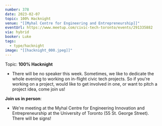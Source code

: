```yaml
---
number: 378
date: 2023-02-07
topic: 100% Hacknight
venue: "[[Myhal Centre for Engineering and Entrepreneurship]]"
eventUrl: https://www.meetup.com/civic-tech-toronto/events/291335882
via: hybrid
booker: Luke
tags:
  - type/hacknight
image: "[[hacknight_000.jpeg]]"
---
```

Topic: **100% Hacknight**

* There will be no speaker this week. Sometimes, we like to dedicate the whole evening to working on in-flight civic tech projects. So if you're working on a project, would like to get involved in one, or want to pitch a project idea, come join us!

**Join us in person**:

* We're meeting at the Myhal Centre for Engineering Innovation and Entrepreneurship at the University of Toronto (55 St. George Street). There will be signs!

